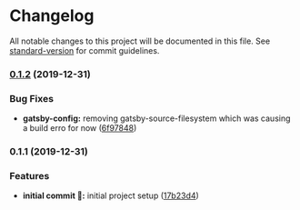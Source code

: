 # Changelog

All notable changes to this project will be documented in this file. See [standard-version](https://github.com/conventional-changelog/standard-version) for commit guidelines.

### [0.1.2](https://github.com/itmayziii/portfolio-ui/compare/v0.1.1...v0.1.2) (2019-12-31)


### Bug Fixes

* **gatsby-config:** removing gatsby-source-filesystem which was causing a build erro for now ([6f97848](https://github.com/itmayziii/portfolio-ui/commit/6f97848c749e818890d4de6cbcec177d8ecc8f80))

### 0.1.1 (2019-12-31)


### Features

* **initial commit :rocket::** initial project setup ([17b23d4](https://github.com/itmayziii/portfolio-ui/commit/17b23d4c6ec9cb7c5097789826980b25e0945505))
